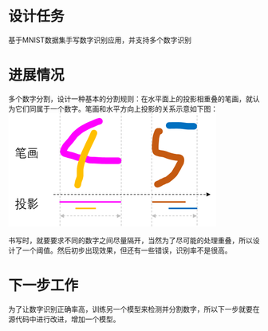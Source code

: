 # 设计任务
基于MNIST数据集手写数字识别应用，并支持多个数字识别
# 进展情况
多个数字分割，设计一种基本的分割规则：在水平面上的投影相重叠的笔画，就认为它们同属于一个数字。笔画和水平方向上投影的关系示意如下图：
![](media/1.png)

书写时，就要要求不同的数字之间尽量隔开，当然为了尽可能的处理重叠，所以设计了一个阈值。然后初步出现效果，但还有一些错误，识别率不是很高。
# 下一步工作
为了让数字识别正确率高，训练另一个模型来检测并分割数字，所以下一步就要在源代码中进行改进，增加一个模型。